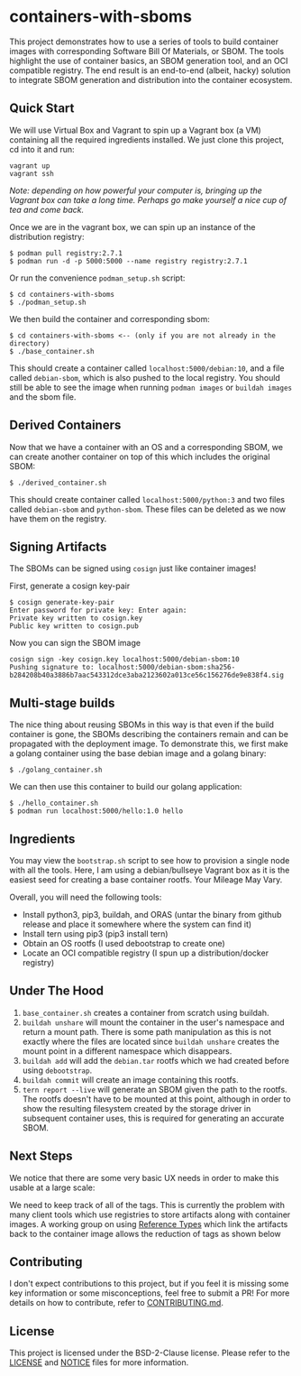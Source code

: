 # containers-with-sboms

This project demonstrates how to use a series of tools to build container images with corresponding Software Bill Of Materials, or SBOM. The tools highlight the use of container basics, an SBOM generation tool, and an OCI compatible registry. The end result is an end-to-end (albeit, hacky) solution to integrate SBOM generation and distribution into the container ecosystem.

## Quick Start

We will use Virtual Box and Vagrant to spin up a Vagrant box (a VM) containing all the required ingredients installed. We just clone this project, cd into it and run:
```
vagrant up
vagrant ssh
```

_Note: depending on how powerful your computer is, bringing up the Vagrant box can take a long time. Perhaps go make yourself a nice cup of tea and come back._

Once we are in the vagrant box, we can spin up an instance of the distribution registry:
```
$ podman pull registry:2.7.1
$ podman run -d -p 5000:5000 --name registry registry:2.7.1
```
Or run the convenience `podman_setup.sh` script:
```
$ cd containers-with-sboms
$ ./podman_setup.sh
```

We then build the container and corresponding sbom:
```
$ cd containers-with-sboms <-- (only if you are not already in the directory)
$ ./base_container.sh
```

This should create a container called `localhost:5000/debian:10`, and a file called `debian-sbom`, which is also pushed to the local registry. You should still be able to see the image when running `podman images` or `buildah images` and the sbom file.

## Derived Containers

Now that we have a container with an OS and a corresponding SBOM, we can create another container on top of this which includes the original SBOM:
```
$ ./derived_container.sh
```

This should create container called `localhost:5000/python:3` and two files called `debian-sbom` and `python-sbom`. These files can be deleted as we now have them on the registry.

## Signing Artifacts

The SBOMs can be signed using `cosign` just like container images!

First, generate a cosign key-pair
```
$ cosign generate-key-pair
Enter password for private key: Enter again: 
Private key written to cosign.key
Public key written to cosign.pub
```

Now you can sign the SBOM image
```
cosign sign -key cosign.key localhost:5000/debian-sbom:10
Pushing signature to: localhost:5000/debian-sbom:sha256-b284208b40a3886b7aac543312dce3aba2123602a013ce56c156276de9e838f4.sig
```

## Multi-stage builds

The nice thing about reusing SBOMs in this way is that even if the build container is gone, the SBOMs describing the containers remain and can be propagated with the deployment image. To demonstrate this, we first make a golang container using the base debian image and a golang binary:
```
$ ./golang_container.sh
```

We can then use this container to build our golang application:
```
$ ./hello_container.sh
$ podman run localhost:5000/hello:1.0 hello
```

## Ingredients

You may view the `bootstrap.sh` script to see how to provision a single node with all the tools. Here, I am using a debian/bullseye Vagrant box as it is the easiest seed for creating a base container rootfs. Your Mileage May Vary.

Overall, you will need the following tools: 
- Install python3, pip3, buildah, and ORAS (untar the binary from github release and place it somewhere where the system can find it)
- Install tern using pip3 (pip3 install tern)
- Obtain an OS rootfs (I used debootstrap to create one)
- Locate an OCI compatible registry (I spun up a distribution/docker registry)

## Under The Hood

1. `base_container.sh` creates a container from scratch using buildah.
2. `buildah unshare` will mount the container in the user's namespace and return a mount path. There is some path manipulation as this is not exactly where the files are located since `buildah unshare` creates the mount point in a different namespace which disappears.
3. `buildah add` will add the `debian.tar` rootfs which we had created before using `debootstrap`.
4. `buildah commit` will create an image containing this rootfs.
5. `tern report --live` will generate an SBOM given the path to the rootfs. The rootfs doesn't have to be mounted at this point, although in order to show the resulting filesystem created by the storage driver in subsequent container uses, this is required for generating an accurate SBOM.

## Next Steps

We notice that there are some very basic UX needs in order to make this usable at a large scale:

We need to keep track of all of the tags. This is currently the problem with many client tools which use registries to store artifacts along with container images. A working group on using [Reference Types](https://github.com/opencontainers/artifacts/pull/29) which link the artifacts back to the container image allows the reduction of tags as shown below

## Contributing

I don't expect contributions to this project, but if you feel it is missing some key information or some misconceptions, feel free to submit a PR! For more details on how to contribute, refer to [CONTRIBUTING.md](CONTRIBUTING.md).

## License

This project is licensed under the BSD-2-Clause license. Please refer to the [LICENSE](LICENSE) and [NOTICE](NOTICE) files for more information.
